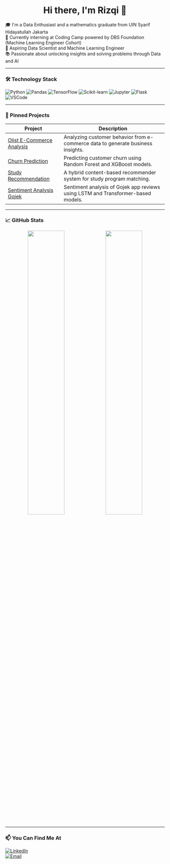 <h1 align="center">Hi there, I'm Rizqi 👋</h1>

🎓 I'm a Data Enthusiast and a mathematics graduate from UIN Syarif Hidayatullah Jakarta  
💼 Currently interning at Coding Camp powered by DBS Foundation (Machine Learning Engineer Cohort)  
🔬 Aspiring Data Scientist and Machine Learning Engineer  
📚 Passionate about unlocking insights and solving problems through Data and AI  

---

### 🛠️ Technology Stack

![Python](https://img.shields.io/badge/Python-3776AB?style=flat&logo=python&logoColor=white)
![Pandas](https://img.shields.io/badge/Pandas-150458?style=flat&logo=pandas&logoColor=white)
![TensorFlow](https://img.shields.io/badge/TensorFlow-FF6F00?style=flat&logo=tensorflow&logoColor=white)
![Scikit-learn](https://img.shields.io/badge/Scikit--Learn-F7931E?style=flat&logo=scikit-learn&logoColor=white)
![Jupyter](https://img.shields.io/badge/Jupyter-F37626?style=flat&logo=Jupyter&logoColor=white)
![Flask](https://img.shields.io/badge/Flask-000000?style=flat&logo=flask&logoColor=white)
![VSCode](https://img.shields.io/badge/VS%20Code-007ACC?style=flat&logo=visual-studio-code&logoColor=white)

---

### 📌 Pinned Projects

| Project | Description |
|--------|-------------|
| [Olist E-Commerce Analysis](https://github.com/rizqi-maulidi/Olist-Ecommerce-Analysis) | Analyzing customer behavior from e-commerce data to generate business insights. |
| [Churn Prediction](https://github.com/rizqi-maulidi/Churn-Prediction) | Predicting customer churn using Random Forest and XGBoost models. |
| [Study Recommendation](https://github.com/rizqi-maulidi/Recomendation-System) | A hybrid content-based recommender system for study program matching. |
| [Sentiment Analysis Gojek](https://github.com/rizqi-maulidi/Sentiment_Analysis_Gojek) | Sentiment analysis of Gojek app reviews using LSTM and Transformer-based models. |

---

### 📈 GitHub Stats

<p align="center">
  <img src="https://github-readme-stats.vercel.app/api?username=rizqi-maulidi&show_icons=true&theme=react" width="48%">
  <img src="https://github-readme-stats.vercel.app/api/top-langs/?username=rizqi-maulidi&layout=compact&theme=react" width="48%">
</p>

---

### 📫 You Can Find Me At

[![LinkedIn](https://img.shields.io/badge/LinkedIn-blue?logo=linkedin&style=flat)](https://www.linkedin.com/in/rizqi-maulidi/)  
[![Email](https://img.shields.io/badge/Email-grey?logo=gmail&style=flat)](mailto:rizqimaulidi@gmail.com)
